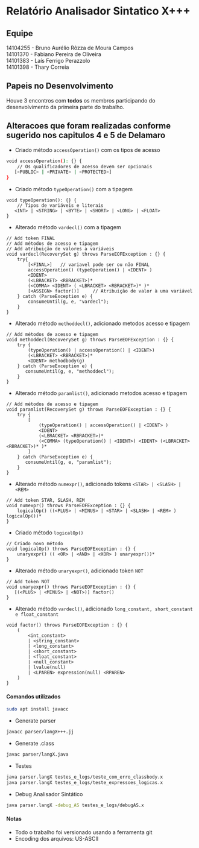# Relatório Analisador Sintatico X+++

## Equipe
14104255 - Bruno Aurélio Rôzza de Moura Campos<br/>
14101370 - Fabiano Pereira de Oliveira<br/>
14101383 - Laís Ferrigo Perazzolo<br/>
14101398 - Thary Correia<br/>

## Papeis no Desenvolvimento

Houve 3 encontros com **todos** os membros participando do desenvolvimento da primeira parte do trabalho.


##  Alteracoes que foram realizadas conforme sugerido nos capitulos 4 e 5 de Delamaro

- Criado método `accessOperation()` com os tipos de acesso
```bash
void accessOperation(): {} {
    // Os qualificadores de acesso devem ser opcionais
   [<PUBLIC> | <PRIVATE> | <PROTECTED>]
}
```

- Criado método `typeOperation()` com a tipagem
```
void typeOperation(): {} {
    // Tipos de variáveis e literais
   <INT> | <STRING> | <BYTE> | <SHORT> | <LONG> | <FLOAT>
}
```

- Alterado método `vardecl()` com a tipagem
```
// Add token FINAL
// Add métodos de acesso e tipagem
// Add atribuição de valores a variáveis
void vardecl(RecoverySet g) throws ParseEOFException : {} {
    try{
        [<FINAL>]   // variavel pode ser ou não FINAL
        accessOperation() (typeOperation() | <IDENT> )
        <IDENT>
        (<LBRACKET> <RBRACKET>)*
        (<COMMA> <IDENT> ( <LBRACKET> <RBRACKET>)* )*
        [<ASSIGN> factor()]     // Atribuição de valor à uma variável
    } catch (ParseException e) {
        consumeUntil(g, e, "vardecl");
    }
}
```


- Alterado método `methoddecl()`, adicionado metodos acesso e tipagem
```
// Add métodos de acesso e tipagem
void methoddecl(RecoverySet g) throws ParseEOFException : {} {
    try {
        (typeOperation() | accessOperation() | <IDENT>)
        (<LBRACKET> <RBRACKET>)*
        <IDENT> methodbody(g)
    } catch (ParseException e) {
       consumeUntil(g, e, "methoddecl");
    }
}
```

- Alterado método `paramlist()`, adicionado metodos acesso e tipagem
```
// Add métodos de acesso e tipagem
void paramlist(RecoverySet g) throws ParseEOFException : {} {
    try {
        [
            (typeOperation() | accessOperation() | <IDENT> )
            <IDENT>
            (<LBRACKET> <RBRACKET>)*
            (<COMMA> (typeOperation() | <IDENT>) <IDENT> (<LBRACKET> <RBRACKET>)* )*
        ]
    } catch (ParseException e) {
       consumeUntil(g, e, "paramlist");
    }
}
```

- Alterado método `numexpr()`, adicionado tokens  `<STAR> | <SLASH> | <REM>` 
```
// Add token STAR, SLASH, REM
void numexpr() throws ParseEOFException : {} {
    logicalOp() ((<PLUS> | <MINUS> | <STAR> | <SLASH> | <REM> ) logicalOp())*
}
```

- Criado método `logicalOp()`
```
// Criado novo método
void logicalOp() throws ParseEOFException : {} {
    unaryexpr() (( <OR> | <AND> | <XOR> ) unaryexpr())*
}
```

- Alterado método `unaryexpr()`, adicionado token `NOT`
```
// Add token NOT
void unaryexpr() throws ParseEOFException : {} {
   [(<PLUS> | <MINUS> | <NOT>)] factor()
}
```

- Alterado método `vardecl()`, adicionado `long_constant, short_constant e float_constant`
```
void factor() throws ParseEOFException : {} {
    (
        <int_constant>
        | <string_constant>
        | <long_constant>
        | <short_constant>
        | <float_constant>
        | <null_constant>
        | lvalue(null)
        | <LPAREN> expression(null) <RPAREN>
    )
}
```

#### Comandos utilizados

```bash
sudo apt install javacc
```

- Generate parser 
```bash
javacc parser/langX+++.jj
```

- Generate .class 
```bash
javac parser/langX.java
```

- Testes
```bash
java parser.langX testes_e_logs/teste_com_erro_classbody.x
java parser.langX testes_e_logs/teste_expressoes_logicas.x 
```

- Debug Analisador Sintático
```bash
java parser.langX -debug_AS testes_e_logs/debugAS.x
```


#### Notas

- Todo o trabalho foi versionado usando a ferramenta git
- Encoding dos arquivos: US-ASCII
